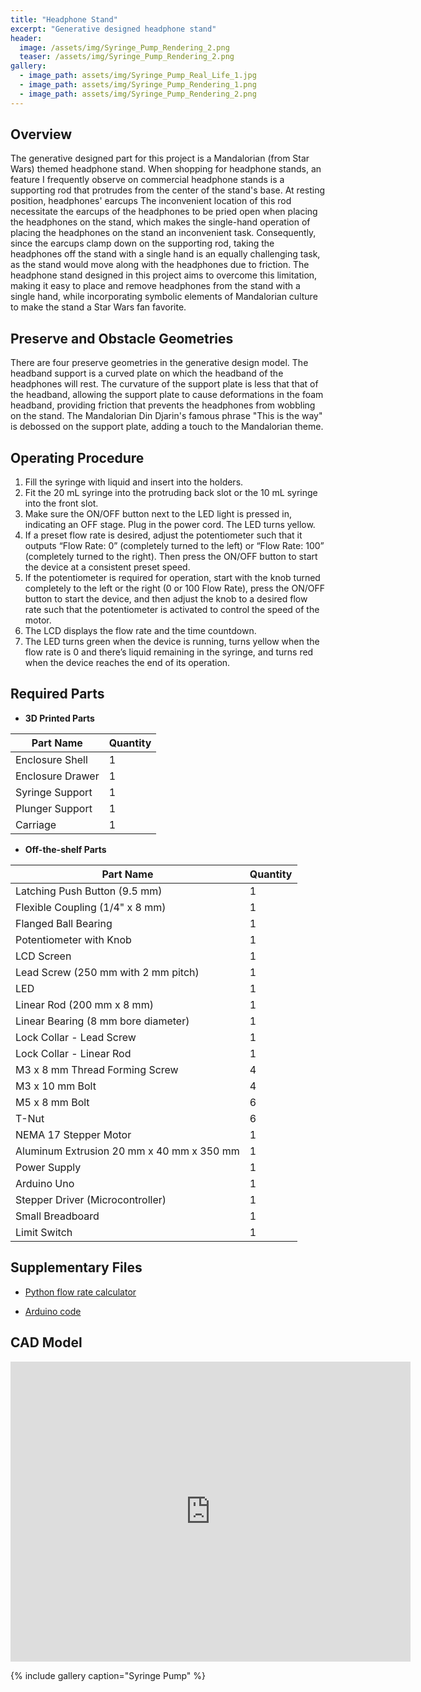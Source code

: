 ```yaml
---
title: "Headphone Stand"
excerpt: "Generative designed headphone stand"
header:
  image: /assets/img/Syringe_Pump_Rendering_2.png
  teaser: /assets/img/Syringe_Pump_Rendering_2.png
gallery:
  - image_path: assets/img/Syringe_Pump_Real_Life_1.jpg
  - image_path: assets/img/Syringe_Pump_Rendering_1.png
  - image_path: assets/img/Syringe_Pump_Rendering_2.png
---
```


## Overview

The generative designed part for this project is a Mandalorian (from Star Wars) themed headphone stand. When shopping for headphone stands, an feature I frequently observe on commercial headphone stands is a supporting rod that protrudes from the center of the stand's base. At resting position, headphones' earcups The inconvenient location of this rod necessitate the earcups of the headphones to be pried open when placing the headphones on the stand, which makes the single-hand operation of placing the headphones on the stand an inconvenient task. Consequently, since the earcups clamp down on the supporting rod, taking the headphones off the stand with a single hand is an equally challenging task, as the stand would move along with the headphones due to friction. The headphone stand designed in this project aims to overcome this limitation, making it easy to place and remove headphones from the stand with a single hand, while incorporating symbolic elements of Mandalorian culture to make the stand a Star Wars fan favorite.

## Preserve and Obstacle Geometries

There are four preserve geometries in the generative design model. The headband support is a curved plate on which the headband of the headphones will rest. The curvature of the support plate is less that that of the headband, allowing the support plate to cause deformations in the foam headband, providing friction that prevents the headphones from wobbling on the stand. The Mandalorian Din Djarin's famous phrase "This is the way" is debossed on the support plate, adding a touch to the Mandalorian theme. 

## **Operating Procedure**

1. Fill the syringe with liquid and insert into the holders. 
2. Fit the 20 mL syringe into the protruding back slot or the 10 mL syringe into the front slot. 
3. Make sure the ON/OFF button next to the LED light is pressed in, indicating an OFF stage. Plug in the power cord. The LED turns yellow. 
4. If a preset flow rate is desired, adjust the potentiometer such that it outputs “Flow Rate: 0” (completely turned to the left) or “Flow Rate: 100” (completely turned to the right). Then press the ON/OFF button to start the device at a consistent preset speed. 
5. If the potentiometer is required for operation, start with the knob turned completely to the left or the right (0 or 100 Flow Rate), press the ON/OFF button to start the device, and then adjust the knob to a desired flow rate such that the potentiometer is activated to control the speed of the motor. 
6. The LCD displays the flow rate and the time countdown. 
7. The LED turns green when the device is running, turns yellow when the flow rate is 0 and there’s liquid remaining in the syringe, and turns red when the device reaches the end of its operation. 

## **Required Parts**

- **3D Printed Parts**

| Part Name | Quantity |
| --- | --- |
| Enclosure Shell | 1 |
| Enclosure Drawer | 1 |
| Syringe Support | 1 |
| Plunger Support | 1 |
| Carriage | 1 |

- **Off-the-shelf Parts**

| Part Name | Quantity |
| --- | --- |
| Latching Push Button (9.5 mm)| 1 |
| Flexible Coupling (1/4" x 8 mm) | 1 |
| Flanged Ball Bearing | 1 |
| Potentiometer with Knob | 1 |
| LCD Screen | 1 |
| Lead Screw (250 mm with 2 mm pitch) | 1 |
| LED | 1 |
| Linear Rod (200 mm x 8 mm) | 1 |
| Linear Bearing (8 mm bore diameter) | 1 |
| Lock Collar - Lead Screw | 1 |
| Lock Collar - Linear Rod | 1 |
| M3 x 8 mm Thread Forming Screw | 4 |
| M3 x 10 mm Bolt | 4 |
| M5 x 8 mm Bolt | 6 |
| T-Nut | 6 |
| NEMA 17 Stepper Motor | 1 |
| Aluminum Extrusion 20 mm x 40 mm x 350 mm | 1 |
| Power Supply | 1 |
| Arduino Uno | 1 |
| Stepper Driver (Microcontroller) | 1 |
| Small Breadboard | 1 |
| Limit Switch | 1 |

## **Supplementary Files**

- [Python flow rate calculator](https://github.com/aaron-xu1009/aaron-xu1009.github.io/blob/main/_data/Flow_Rate_Calc.py)

- [Arduino code](https://github.com/aaron-xu1009/aaron-xu1009.github.io/blob/main/_data/Arduino_Code.ino)

## **CAD Model**
<iframe src="https://vanderbilt643.autodesk360.com/shares/public/SH512d4QTec90decfa6e1faab3ee761fd268?mode=embed" width="640" height="480" allowfullscreen="true" webkitallowfullscreen="true" mozallowfullscreen="true"  frameborder="0"></iframe>

{% include gallery caption="Syringe Pump" %}
